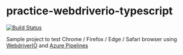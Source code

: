 # practice-webdriverio-typescript

[![Build Status](https://dev.azure.com/tadashinemoto0713/practice-webdriverio-typescript/_apis/build/status/tadashi0713.practice-webdriverio-typescript?branchName=master)](https://dev.azure.com/tadashinemoto0713/practice-webdriverio-typescript/_build/latest?definitionId=4&branchName=master)

Sample project to test Chrome / Firefox / Edge / Safari browser using [WebdriverIO](https://github.com/webdriverio/webdriverio) and [Azure Pipelines](https://azure.microsoft.com/en-us/services/devops/pipelines/)
